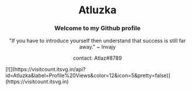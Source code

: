 <h1 align="center">Atluzka</h1>
<h3 align="center">Welcome to my Github profile</h3>
<p align="center">"If you have to introduce yourself then understand that success is still far away." ~ Invajy</p>
<p align="center">contact: Atlaz#8789</p>
<align="center">[![](https://visitcount.itsvg.in/api?id=Atluzka&label=Profile%20Views&color=12&icon=5&pretty=false)](https://visitcount.itsvg.in)</>
